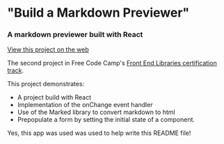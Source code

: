 # "Build a Markdown Previewer"
### A markdown previewer built with React 

[View this project on the web](#)

The second project in Free Code Camp's [Front End Libraries certification track](https://learn.freecodecamp.org/front-end-libraries/front-end-libraries-projects/build-a-markdown-previewer/).

This project demonstrates:

- A project build with React
- Implementation of the onChange event handler
- Use of the Marked library to convert markdown to html
- Prepopulate a form by setting the initial state of a component.

Yes, this app was used was used to help write this README file!